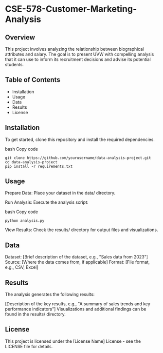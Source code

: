 ﻿# CSE-578-Customer-Marketing-Analysis
## Overview
This project involves analyzing the relationship between biographical attributes and salary. The goal is to present UVW with compelling analysis that it can use to inform its recruitment decisions and advise its potential students.

## Table of Contents
* Installation
* Usage
* Data
* Results
* License

## Installation
To get started, clone this repository and install the required dependencies.

bash
Copy code
```
git clone https://github.com/yourusername/data-analysis-project.git
cd data-analysis-project
pip install -r requirements.txt
```

## Usage
Prepare Data: Place your dataset in the data/ directory.

Run Analysis: Execute the analysis script:

bash
Copy code
```
python analysis.py
```
View Results: Check the results/ directory for output files and visualizations.

## Data
Dataset: [Brief description of the dataset, e.g., "Sales data from 2023"]
Source: [Where the data comes from, if applicable]
Format: [File format, e.g., CSV, Excel]
## Results
The analysis generates the following results:

[Description of the key results, e.g., "A summary of sales trends and key performance indicators"]
Visualizations and additional findings can be found in the results/ directory.

## License
This project is licensed under the [License Name] License - see the LICENSE file for details.
